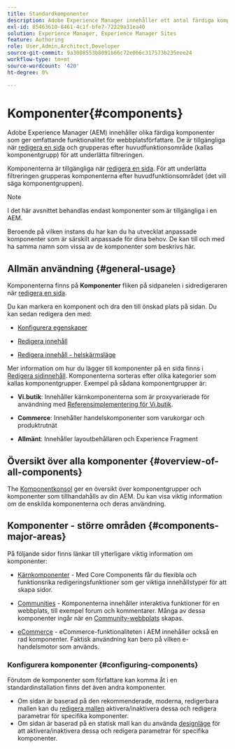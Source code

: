 ```yaml
---
title: Standardkomponenter
description: Adobe Experience Manager innehåller ett antal färdiga komponenter som ger omfattande funktionalitet för webbplatsförfattare.
exl-id: 85463610-8461-4c1f-bfe7-72229a31ea40
solution: Experience Manager, Experience Manager Sites
feature: Authoring
role: User,Admin,Architect,Developer
source-git-commit: 9a3008553b8091b66c72e0b6c317573b235eee24
workflow-type: tm+mt
source-wordcount: '420'
ht-degree: 0%

---
```


# Komponenter{#components}

Adobe Experience Manager (AEM) innehåller olika färdiga komponenter som ger omfattande funktionalitet för webbplatsförfattare. De är tillgängliga när [redigera en sida](/help/sites-authoring/editing-content.md) och grupperas efter huvudfunktionsområde (kallas komponentgrupp) för att underlätta filtreringen.

Komponenterna är tillgängliga när [redigera en sida](/help/sites-authoring/editing-content.md). För att underlätta filtreringen grupperas komponenterna efter huvudfunktionsområdet (det vill säga komponentgruppen).

>[!NOTE]
>
>I det här avsnittet behandlas endast komponenter som är tillgängliga i en AEM.
>
>Beroende på vilken instans du har kan du ha utvecklat anpassade komponenter som är särskilt anpassade för dina behov. De kan till och med ha samma namn som vissa av de komponenter som beskrivs här.

## Allmän användning {#general-usage}

Komponenterna finns på **Komponenter** fliken på sidpanelen i sidredigeraren när [redigera en sida](/help/sites-authoring/editing-content.md).

Du kan markera en komponent och dra den till önskad plats på sidan. Du kan sedan redigera den med:

* [Konfigurera egenskaper](/help/sites-authoring/editing-page-properties.md)
* [Redigera innehåll](/help/sites-authoring/editing-content.md)

* [Redigera innehåll - helskärmsläge](/help/sites-authoring/editing-content.md#edit-content-full-screen-mode)

Mer information om hur du lägger till komponenter på en sida finns i [Redigera sidinnehåll](/help/sites-authoring/editing-content.md).
Komponenterna sorteras efter olika kategorier som kallas komponentgrupper. Exempel på sådana komponentgrupper är:

* **Vi.butik**: Innehåller kärnkomponenterna som är proxyvarierade för användning med [Referensimplementering för Vi.butik](/help/sites-developing/we-retail.md).

* **Commerce**: Innehåller handelskomponenter som varukorgar och produktrutnät

* **Allmänt**: Innehåller layoutbehållaren och Experience Fragment

## Översikt över alla komponenter {#overview-of-all-components}

The [Komponentkonsol](/help/sites-authoring/default-components-console.md) ger en översikt över komponentgrupper och komponenter som tillhandahålls av din AEM. Du kan visa viktig information om de enskilda komponenterna och deras användning.

## Komponenter - större områden {#components-major-areas}

På följande sidor finns länkar till ytterligare viktig information om komponenter:

* [Kärnkomponenter](https://experienceleague.adobe.com/docs/experience-manager-core-components/using/introduction.html) - Med Core Components får du flexibla och funktionsrika redigeringsfunktioner som ger viktiga innehållstyper för att skapa sidor.

* [Communities](/help/communities/author-communities.md) - Komponenterna innehåller interaktiva funktioner för en webbplats, till exempel forum och kommentarer. Många av dessa komponenter ingår när en [Community-webbplats](/help/communities/overview.md) skapas.

* [eCommerce](/help/commerce/cif-classic/administering/ecommerce.md) - eCommerce-funktionaliteten i AEM innehåller också en rad komponenter. Faktisk användning kan bero på vilken e-handelsmotor som används.

### Konfigurera komponenter {#configuring-components}

Förutom de komponenter som författare kan komma åt i en standardinstallation finns det även andra komponenter.

* Om sidan är baserad på den rekommenderade, moderna, redigerbara mallen kan du [redigera mallen](/help/sites-authoring/templates.md) aktivera/inaktivera dessa och redigera parametrar för specifika komponenter.
* Om sidan är baserad på en statisk mall kan du använda [designläge](/help/sites-authoring/default-components-designmode.md#enable-disable-components) för att aktivera/inaktivera dessa och redigera parametrar för specifika komponenter.
